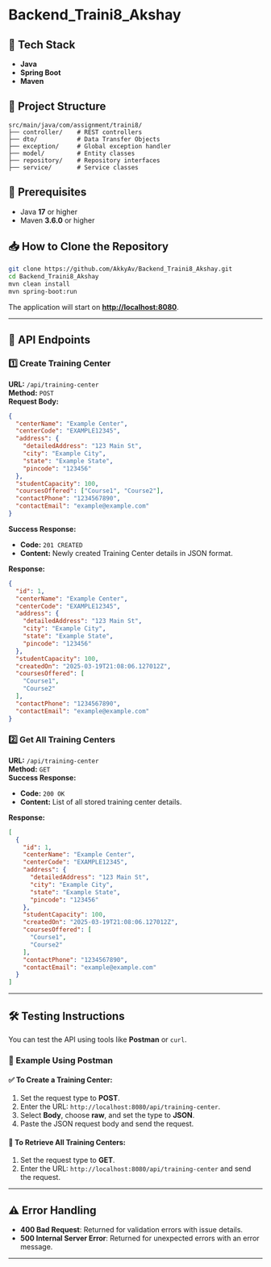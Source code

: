 # Backend_Traini8_Akshay

## 🚀 Tech Stack
- **Java**
- **Spring Boot**
- **Maven**

## 📂 Project Structure
```
src/main/java/com/assignment/traini8/
├── controller/    # REST controllers
├── dto/           # Data Transfer Objects
├── exception/     # Global exception handler
├── model/         # Entity classes
├── repository/    # Repository interfaces
├── service/       # Service classes
```

## 🔧 Prerequisites
- Java **17** or higher
- Maven **3.6.0** or higher

## 📥 How to Clone the Repository
```sh
git clone https://github.com/AkkyAv/Backend_Traini8_Akshay.git
cd Backend_Traini8_Akshay
mvn clean install
mvn spring-boot:run
```
The application will start on **[http://localhost:8080](http://localhost:8080)**.

---

## 📌 API Endpoints

### 1️⃣ Create Training Center
**URL:** `/api/training-center`  
**Method:** `POST`  
**Request Body:**
```json
{
  "centerName": "Example Center",
  "centerCode": "EXAMPLE12345",
  "address": {
    "detailedAddress": "123 Main St",
    "city": "Example City",
    "state": "Example State",
    "pincode": "123456"
  },
  "studentCapacity": 100,
  "coursesOffered": ["Course1", "Course2"],
  "contactPhone": "1234567890",
  "contactEmail": "example@example.com"
}
```
**Success Response:**
- **Code:** `201 CREATED`
- **Content:** Newly created Training Center details in JSON format.

**Response:**
```json
{
  "id": 1,
  "centerName": "Example Center",
  "centerCode": "EXAMPLE12345",
  "address": {
    "detailedAddress": "123 Main St",
    "city": "Example City",
    "state": "Example State",
    "pincode": "123456"
  },
  "studentCapacity": 100,
  "createdOn": "2025-03-19T21:08:06.127012Z",
  "coursesOffered": [
    "Course1",
    "Course2"
  ],
  "contactPhone": "1234567890",
  "contactEmail": "example@example.com"
}

```

### 2️⃣ Get All Training Centers
**URL:** `/api/training-center`  
**Method:** `GET`  
**Success Response:**
- **Code:** `200 OK`
- **Content:** List of all stored training center details.

**Response:**
```json
[
  {
    "id": 1,
    "centerName": "Example Center",
    "centerCode": "EXAMPLE12345",
    "address": {
      "detailedAddress": "123 Main St",
      "city": "Example City",
      "state": "Example State",
      "pincode": "123456"
    },
    "studentCapacity": 100,
    "createdOn": "2025-03-19T21:08:06.127012Z",
    "coursesOffered": [
      "Course1",
      "Course2"
    ],
    "contactPhone": "1234567890",
    "contactEmail": "example@example.com"
  }
]
```

---

## 🛠️ Testing Instructions
You can test the API using tools like **Postman** or `curl`.

### 📝 Example Using Postman
#### ✅ To Create a Training Center:
1. Set the request type to **POST**.
2. Enter the URL: `http://localhost:8080/api/training-center`.
3. Select **Body**, choose **raw**, and set the type to **JSON**.
4. Paste the JSON request body and send the request.

#### 📍 To Retrieve All Training Centers:
1. Set the request type to **GET**.
2. Enter the URL: `http://localhost:8080/api/training-center` and send the request.

---

## ⚠️ Error Handling
- **400 Bad Request**: Returned for validation errors with issue details.
- **500 Internal Server Error**: Returned for unexpected errors with an error message.

---
